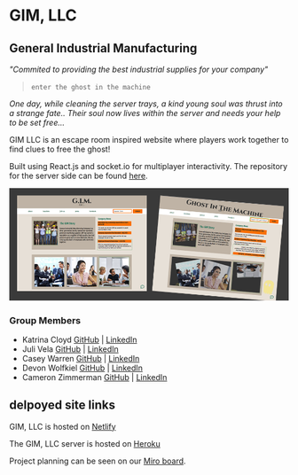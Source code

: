 # GIM, LLC
## General Industrial Manufacturing

_"Commited to providing the best industrial supplies for your company"_


> `enter the ghost in the machine`

_One day, while cleaning the server trays, a kind young soul was thrust into a strange fate.. Their soul now lives within the server and needs your help to be set free..._

GIM LLC is an escape room inspired website where players work together to find clues to free the ghost! 

Built using React.js and socket.io for multiplayer interactivity. 
The repository for the server side can be found [here](https://github.com/GIM-LLC/GIM).

![alt text](public/assets/readmeImg.png)

### Group Members
- Katrina Cloyd [GitHub](https://github.com/KatrinaCloyd) | [LinkedIn](https://www.linkedin.com/in/katrinacloyd/)
- Juli Vela [GitHub](https://github.com/juliannevela) | [LinkedIn](https://www.linkedin.com/in/juliannevela/)
- Casey Warren [GitHub](https://github.com/caseywar) | [LinkedIn](https://www.linkedin.com/in/casey-maynah-warren/)
- Devon Wolfkiel [GitHub](https://github.com/devon-wolf) | [LinkedIn](https://www.linkedin.com/in/devon-wolfkiel/)
- Cameron Zimmerman [GitHub](https://github.com/CameronZimmerman) | [LinkedIn](https://www.linkedin.com/in/cameron-zimmerman/)


## delpoyed site links
GIM, LLC is hosted on [Netlify](https://www.escapegim.com/)

The GIM, LLC server is hosted on [Heroku](https://gim-llc-main.herokuapp.com/)


Project planning can be seen on our [Miro board](https://miro.com/app/board/o9J_lA3sn-w=/?utm_source=notification&utm_medium=email&utm_campaign=daily-updates&utm_content=go-to-board).
